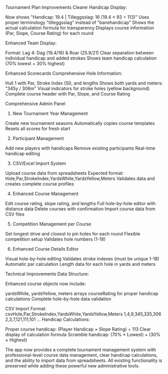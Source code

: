 Tournament Plan Improvements
Clearer Handicap Display:

Now shows "Handicap: 19.4 | Tilleggsslag: 16 (19.4 × 93 ÷ 113)"
Uses proper terminology "tilleggsslag" instead of "banehandicap"
Shows the actual calculation formula for transparency
Displays course information (Par, Slope, Course Rating) for each round

Enhanced Team Display:

Format: Lag 4: Dag (19.4/16) & Roar (25.9/21)
Clear separation between individual handicap and added strokes
Shows team handicap calculation (70% lowest + 30% highest)

Enhanced Scorecards
Comprehensive Hole Information:

Hull 1 with Par, Stroke Index (SI), and lengths
Shows both yards and meters: "345y / 306m"
Visual indicators for stroke holes (yellow background)
Complete course header with Par, Slope, and Course Rating

Comprehensive Admin Panel
1. New Tournament Year Management

Create new tournament seasons
Automatically copies course templates
Resets all scores for fresh start

2. Participant Management

Add new players with handicaps
Remove existing participants
Real-time handicap editing

3. CSV/Excel Import System

Upload course data from spreadsheets
Expected format: Hole,Par,StrokeIndex,YardsWhite,YardsYellow,Meters
Validates data and creates complete course profiles

4. Enhanced Course Management

Edit course rating, slope rating, and lengths
Full hole-by-hole editor with distance data
Delete courses with confirmation
Import course data from CSV files

5. Competition Management per Course

Set longest drive and closest to pin holes for each round
Flexible competition setup
Validates hole numbers (1-18)

6. Enhanced Course Details Editor

Visual hole-by-hole editing
Validates stroke indexes (must be unique 1-18)
Automatic par calculation
Length data for each hole in yards and meters

Technical Improvements
Data Structure:

Enhanced course objects now include:

yardsWhite, yardsYellow, meters arrays
courseRating for proper handicap calculations
Complete hole-by-hole data validation



CSV Import Format:
csvHole,Par,StrokeIndex,YardsWhite,YardsYellow,Meters
1,4,9,345,335,306
2,3,7,121,111,101
...
Handicap Calculations:

Proper course handicap: (Player Handicap × Slope Rating) ÷ 113
Clear display of calculation formula
Scramble handicap: (70% × Lowest) + (30% × Highest)

The app now provides a complete tournament management system with professional-level course data management, clear handicap calculations, and the ability to import data from spreadsheets. All existing functionality is preserved while adding these powerful new administrative tools.
